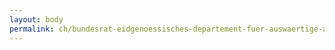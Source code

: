 ```yaml
---
layout: body
permalink: ch/bundesrat-eidgenoessisches-departement-fuer-auswaertige-angelegenheiten-konsularische-direktion-zentrum-fuer-buergerservice/
---
```


